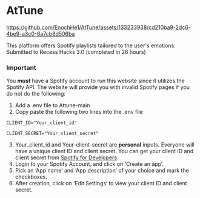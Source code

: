 # AtTune



https://github.com/EnochHe1/AtTune/assets/133233938/cd210ba9-2dc6-4be9-a3c0-6a7cb8d506ba



This platform offers Spotify playlists tailored to the user's emotions. Submitted to Recess Hacks 3.0 (completed in 26 hours)

### Important

You ***must*** have a Spotify account to run this website since it utilizes the Spotify API. The website will provide you with invalid Spotify pages if you do not do the following:

1. Add a .env file to Attune-main
2. Copy paste the following two lines into the .env file

`CLIENT_ID="Your_client_id"`

`CLIENT_SECRET="Your_client_secret"`

3. Your_client_id and Your-client-secret are **personal** inputs. Everyone will have a unique client ID and client secret. You can get your client ID and client secret from [Spotify for Developers](https://developer.spotify.com/dashboard/applications).
4. Login to your Spotify Account, and click on ‘Create an app’.
5. Pick an ‘App name’ and ‘App description’ of your choice and mark the checkboxes.
6. After creation, click on ‘Edit Settings‘ to view your client ID and client secret.
